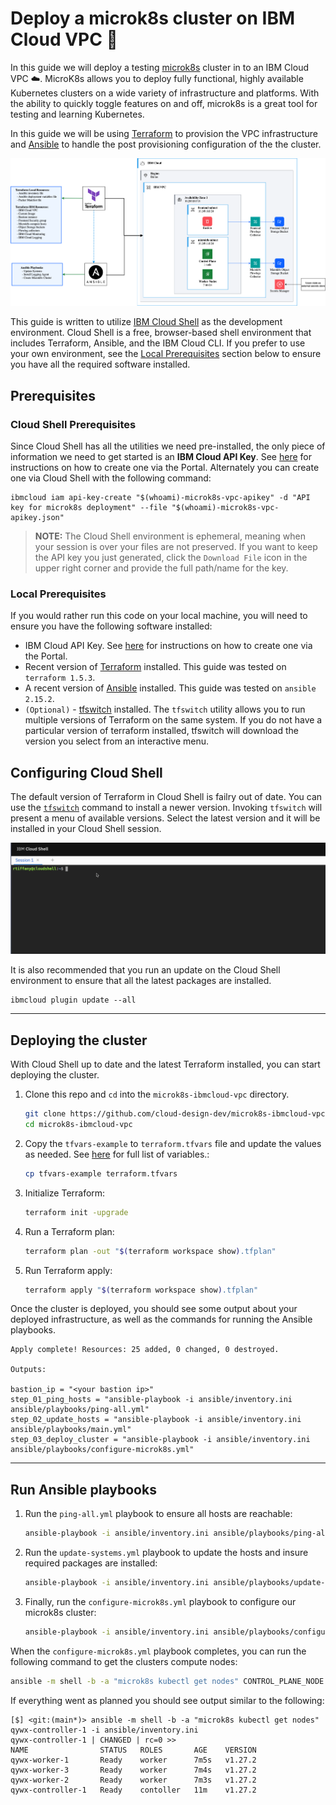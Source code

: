 # Deploy a microk8s cluster on IBM Cloud VPC :rocket:

In this guide we will deploy a testing [microk8s][microk8s-homepage] cluster in to an IBM Cloud VPC :cloud:. MicroK8s allows you to deploy fully functional, highly available Kubernetes clusters on a wide variety of infrastructure and platforms. With the ability to quickly toggle features on and off, microk8s is a great tool for testing and learning Kubernetes.

In this guide we will be using [Terraform][terraform-homepage] to provision the VPC infrastructure and [Ansible][ansible-homepage] to handle the post provisioning configuration of the the cluster.

![Microk8s on IBM Cloud VPC](./vpc-microk8s.png)

This guide is written to utilize [IBM Cloud Shell][cloud-shell] as the development environment. Cloud Shell is a free, browser-based shell environment that includes Terraform, Ansible, and the IBM Cloud CLI. If you prefer to use your own environment, see the [Local Prerequisites](#local-prerequisites) section below to ensure you have all the required software installed.

## Prerequisites

### Cloud Shell Prerequisites

Since Cloud Shell has all the utilities we need pre-installed, the only piece of information we need to get started is an **IBM Cloud API Key**. See [here](https://cloud.ibm.com/docs/account?topic=account-userapikey#create_user_key) for instructions on how to create one via the Portal. Alternately you can create one via Cloud Shell with the following command:

```shell
ibmcloud iam api-key-create "$(whoami)-microk8s-vpc-apikey" -d "API key for microk8s deployment" --file "$(whoami)-microk8s-vpc-apikey.json"
```

> **NOTE:** The Cloud Shell environment is ephemeral, meaning when your session is over your files are not preserved. If you want to keep the API key you just generated, click the `Download File` icon in the upper right corner and provide the full path/name for the key.

### Local Prerequisites

If you would rather run this code on your local machine, you will need to ensure you have the following software installed:

- IBM Cloud API Key. See [here](https://cloud.ibm.com/docs/account?topic=account-userapikey#create_user_key) for instructions on how to create one via the Portal.
- Recent version of [Terraform][terraform-install] installed. This guide was tested on `terraform 1.5.3`.
- A recent version of [Ansible][ansible-install] installed. This guide was tested on `ansible 2.15.2`.
- `(Optional)` - [tfswitch][tfswitch-install] installed. The `tfswitch` utility allows you to run multiple versions of Terraform on the same system. If you do not have a particular version of terraform installed, tfswitch will download the version you select from an interactive menu.

## Configuring Cloud Shell

The default version of Terraform in Cloud Shell is failry out of date. You can use the [`tfswitch`](https://tfswitch.warrensbox.com/) command to install a newer version. Invoking `tfswitch` will present a menu of available versions. Select the latest version and it will be installed in your Cloud Shell session.

![Using tfswitch in Cloud Shell](./tfswitch-cloudshell.gif)

It is also recommended that you run an update on the Cloud Shell environment to ensure that all the latest packages are installed.

```shell
ibmcloud plugin update --all 
```

***

## Deploying the cluster

With Cloud Shell up to date and the latest Terraform installed, you can start deploying the cluster.

1. Clone this repo and `cd` into the `microk8s-ibmcloud-vpc` directory.

    ```bash
    git clone https://github.com/cloud-design-dev/microk8s-ibmcloud-vpc.git
    cd microk8s-ibmcloud-vpc
    ```

1. Copy the `tfvars-example` to `terraform.tfvars` file and update the values as needed. See [here](./INFO.md) for full list of variables.:

    ```bash
    cp tfvars-example terraform.tfvars
    ```

1. Initialize Terraform:

    ```bash
    terraform init -upgrade
    ```

1. Run a Terraform plan:

    ```bash
    terraform plan -out "$(terraform workspace show).tfplan" 
    ```

1. Run Terraform apply:

    ```bash
    terraform apply "$(terraform workspace show).tfplan"
    ```

Once the cluster is deployed, you should see some output about your deployed infrastructure, as well as the commands for running the Ansible playbooks.

```text
Apply complete! Resources: 25 added, 0 changed, 0 destroyed.

Outputs:

bastion_ip = "<your bastion ip>"
step_01_ping_hosts = "ansible-playbook -i ansible/inventory.ini  ansible/playbooks/ping-all.yml"
step_02_update_hosts = "ansible-playbook -i ansible/inventory.ini ansible/playbooks/main.yml"
step_03_deploy_cluster = "ansible-playbook -i ansible/inventory.ini ansible/playbooks/configure-microk8s.yml"
```

***

## Run Ansible playbooks

1. Run the `ping-all.yml` playbook to ensure all hosts are reachable:

    ```bash
    ansible-playbook -i ansible/inventory.ini ansible/playbooks/ping-all.yml
    ```

1. Run the `update-systems.yml` playbook to update the hosts and insure required packages are installed:

    ```bash
    ansible-playbook -i ansible/inventory.ini ansible/playbooks/update-systems.yml
    ```

1. Finally, run the `configure-microk8s.yml` playbook to configure our microk8s cluster:

    ```bash
    ansible-playbook -i ansible/inventory.ini ansible/playbooks/configure-microk8s.yml
    ```

When the `configure-microk8s.yml` playbook completes, you can run the following command to get the clusters compute nodes:

```bash
ansible -m shell -b -a "microk8s kubectl get nodes" CONTROL_PLANE_NODE -i ansible/inventory.ini 
```

If everything went as planned you should see output similar to the following:

```text
[$] <git:(main*)> ansible -m shell -b -a "microk8s kubectl get nodes" qywx-controller-1 -i ansible/inventory.ini
qywx-controller-1 | CHANGED | rc=0 >>
NAME                STATUS   ROLES       AGE    VERSION
qywx-worker-1       Ready    worker      7m5s   v1.27.2
qywx-worker-3       Ready    worker      7m4s   v1.27.2
qywx-worker-2       Ready    worker      7m3s   v1.27.2
qywx-controller-1   Ready    contoller   11m    v1.27.2
```

[cloud-shell]: [https://cloud.ibm.com/shel](https://cloud.ibm.com/docs/cloud-shell?topic=cloud-shell-getting-started)l
[terraform-homepage]: https://www.terraform.io/
[ansible-homepage]: https://www.ansible.com/
[microk8s-homepage]: https://microk8s.io/
[ansible-install]: https://docs.ansible.com/ansible/latest/installation_guide/intro_installation.html#installing-and-upgrading-ansible
[terraform-install]: https://developer.hashicorp.com/terraform/tutorials/aws-get-started/install-cli
[tfswitch-install]: https://tfswitch.warrensbox.com/

